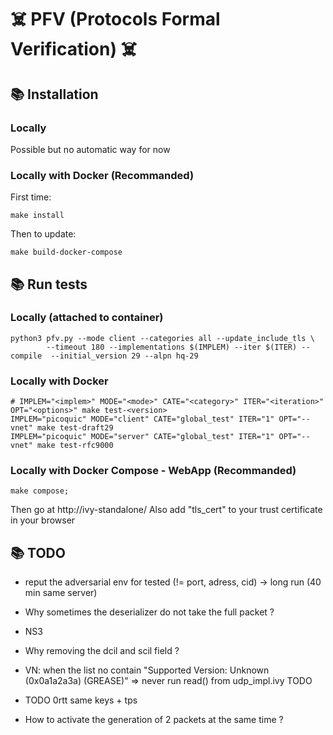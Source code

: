 # :skull_and_crossbones: PFV (Protocols Formal Verification) :skull_and_crossbones:

## :books: Installation

### Locally

Possible but no automatic way for now

### Locally with Docker (Recommanded)

First time:
```
make install
```

Then to update:
```
make build-docker-compose
```


## :books: Run tests

### Locally (attached to container)

```
python3 pfv.py --mode client --categories all --update_include_tls \
		--timeout 180 --implementations $(IMPLEM) --iter $(ITER) --compile  --initial_version 29 --alpn hq-29  
```

### Locally with Docker


```
# IMPLEM="<implem>" MODE="<mode>" CATE="<category>" ITER="<iteration>" OPT="<options>" make test-<version>
IMPLEM="picoquic" MODE="client" CATE="global_test" ITER="1" OPT="--vnet" make test-draft29
IMPLEM="picoquic" MODE="server" CATE="global_test" ITER="1" OPT="--vnet" make test-rfc9000
```

### Locally with Docker Compose - WebApp (Recommanded)

```
make compose;
```

Then go at http://ivy-standalone/ 
Also add "tls_cert" to your trust certificate in your browser

## :books: TODO

- reput the adversarial env for tested (!= port, adress, cid) -> long run (40 min same server)

- Why sometimes the deserializer do not take the full packet ?

- NS3

- Why removing the dcil and scil field ?

- VN: when the list no contain "Supported Version: Unknown (0x0a1a2a3a) (GREASE)"
    => never run read() from udp_impl.ivy TODO

- TODO 0rtt same keys + tps

- How to activate the generation of 2 packets at the same time ?
